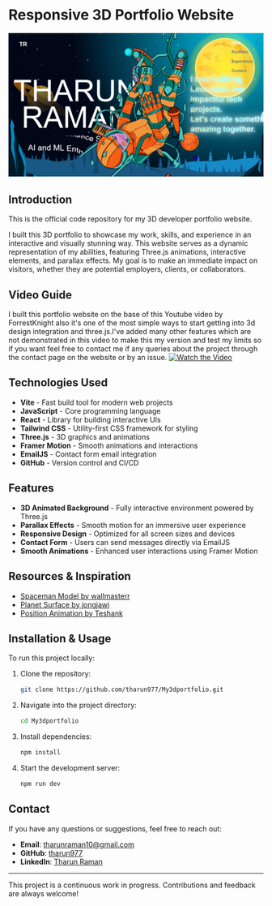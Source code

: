 # Responsive 3D Portfolio Website

![3D Parallax Developer Portfolio Thumbnail](https://github.com/tharun977/My3dportfolio/blob/main/public/assets/portfolio.png)

## Introduction
This is the official code repository for my 3D developer portfolio website.

I built this 3D portfolio to showcase my work, skills, and experience in an interactive and visually stunning way. This website serves as a dynamic representation of my abilities, featuring Three.js animations, interactive elements, and parallax effects. My goal is to make an immediate impact on visitors, whether they are potential employers, clients, or collaborators.

## Video Guide
I built this portfolio website on the base of this Youtube video by ForrestKnight also it's one of the most simple ways to start getting into 3d design integration and three.js.I've added many other features which are not demonstrated in this video to make this my version and test my limits so if you want feel free to contact me if any queries about the project through the contact page on the website or by an issue.
[![Watch the Video](https://img.youtube.com/vi/f_ZxgQQ74Lc/0.jpg)](https://youtu.be/f_ZxgQQ74Lc)

## Technologies Used
- **Vite** - Fast build tool for modern web projects
- **JavaScript** - Core programming language
- **React** - Library for building interactive UIs
- **Tailwind CSS** - Utility-first CSS framework for styling
- **Three.js** - 3D graphics and animations
- **Framer Motion** - Smooth animations and interactions
- **EmailJS** - Contact form email integration
- **GitHub** - Version control and CI/CD

## Features
- **3D Animated Background** - Fully interactive environment powered by Three.js
- **Parallax Effects** - Smooth motion for an immersive user experience
- **Responsive Design** - Optimized for all screen sizes and devices
- **Contact Form** - Users can send messages directly via EmailJS
- **Smooth Animations** - Enhanced user interactions using Framer Motion

## Resources & Inspiration
- [Spaceman Model by wallmasterr](https://sketchfab.com/3d-models/tenhun-falling-spaceman-fanart-9fd80b6a259f41fd99e6f56eee686dc5)
- [Planet Surface by jongjawi](https://stock.adobe.com/images/landscape-surface-of-planet-sky-space-science-fiction-fantasy-illustration/330880441?asset_id=330880441)
- [Position Animation by Teshank](https://github.com/teshank2137/portfolio)

## Installation & Usage
To run this project locally:
1. Clone the repository:
   ```sh
   git clone https://github.com/tharun977/My3dportfolio.git
   ```
2. Navigate into the project directory:
   ```sh
   cd My3dportfolio
   ```
3. Install dependencies:
   ```sh
   npm install
   ```
4. Start the development server:
   ```sh
   npm run dev
   ```

## Contact
If you have any questions or suggestions, feel free to reach out:
- **Email**: tharunraman10@gmail.com
- **GitHub**: [tharun977](https://github.com/tharun977)
- **LinkedIn**: [Tharun Raman](https://www.linkedin.com/in/tharunraman)

---

This project is a continuous work in progress. Contributions and feedback are always welcome!

